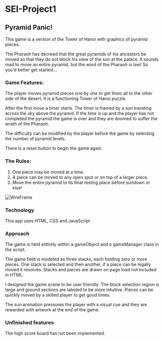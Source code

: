 # SEI-Project1 

## Pyramid Panic!
This game is a version of the Tower of Hanoi with graphics of pyramid pieces. 

The Pharaoh has decreed that the great pyramids of his ancestors be moved so that they do not block his view of the sun at the palace. It sounds mad to move an entire pyramid, but the word of the Pharaoh is law! So you'd better get started...

### Game Features:
The player moves pyramid pieces one by one to get them all to the other side of the desert. It is a functioning Tower of Hanoi puzzle.

After the first move a timer starts. The timer is framed by a sun traveling across the sky above the pyramid. If the time is up and the player has not completed the pyramid the game is over and they are doomed to suffer the wrath of the Pharaoh. 

The difficulty can be modified by the player before the game by selecting the number of pyramid levels.

There is a reset button to begin the game again.

### The Rules:
1. One piece may be moved at a time.
1. A piece can be moved to any open spot or on top of a larger piece.
1. Move the entire pyramid to its final resting place before sundown or else!

![WireFrame](https://i.imgur.com/ZLvMyFW.png)

### Technology 
This app uses HTML, CSS and JavaScript

### Approach
The game is held entirely within a gameObject and a gameManager class in the script. 

The game field is modeled as three stacks, each holding zero or more pieces. One stack is selected and then another, if a piece can be legally moved it resolves. Stacks and pieces are drawn on page load not included in HTML.

I designed the game scene to be user friendly. The block selection region is large and ground sections are labeled to be more intuitive. Pieces can be quickly moved by a skilled player to get good times.

The sun animation pressures the player with a visual cue and they are rewarded with artwork at the end of the game.

### Unfinished features
The high score board has not been implemented.